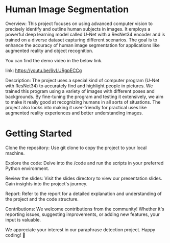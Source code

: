 # Human Image Segmentation

Overview:
This project focuses on using advanced computer vision to precisely identify and outline human subjects in images. It employs a powerful deep learning model called U-Net with a ResNet34 encoder and is trained on a diverse dataset capturing different scenarios. The goal is to enhance the accuracy of human image segmentation for applications like augmented reality and object recognition.

You can find the demo video in the below link.

link: https://youtu.be/6vLURgpECCg

Description:
The project uses a special kind of computer program (U-Net with ResNet34) to accurately find and highlight people in pictures. We trained this program using a variety of images with different poses and backgrounds. By fine-tuning the program and testing it extensively, we aim to make it really good at recognizing humans in all sorts of situations. The project also looks into making it user-friendly for practical uses like augmented reality experiences and better understanding images.

# Getting Started
Clone the repository: Use git clone to copy the project to your local machine.

Explore the code: Delve into the /code and run the scripts in your preferred Python environment.

Review the slides: Visit the slides directory to view our presentation slides. Gain insights into the project's journey.

Report: Refer to the report for a detailed explanation and understanding of the project and the code structure.

Contributions:
We welcome contributions from the community! Whether it's reporting issues, suggesting improvements, or adding new features, your input is valuable.

We appreciate your interest in our paraphrase detection project.
Happy coding! 🚀
